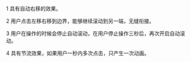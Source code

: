 1 具有自动右移的效果。  

2 用户点击左移右移到边界，能够继续滚动到另一端，无缝衔接。  

3 用户在操作的时候会停止自动滚动，在用户停止操作三秒后，再次开启自动滚动。  

4 具有节流效果，如果用户一秒内多次点击，只产生一次动画。